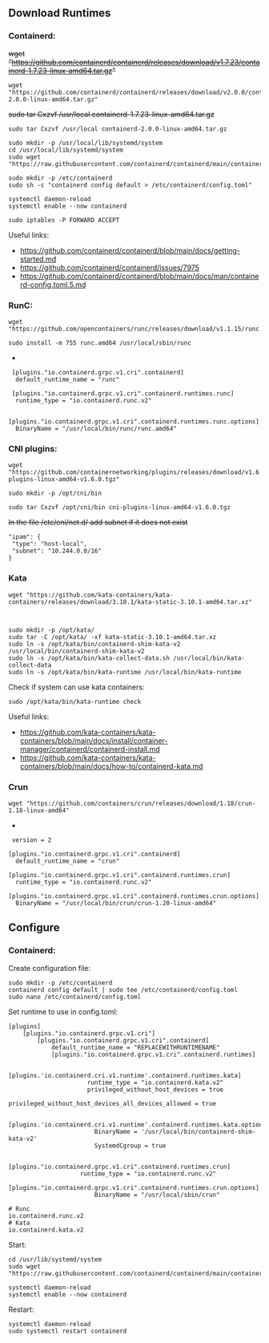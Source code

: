 ## Download Runtimes

### Containerd:

	

~~wget "https://github.com/containerd/containerd/releases/download/v1.7.23/containerd-1.7.23-linux-amd64.tar.gz"~~

    wget "https://github.com/containerd/containerd/releases/download/v2.0.0/containerd-2.0.0-linux-amd64.tar.gz"

	
~~sudo tar Cxzvf /usr/local containerd-1.7.23-linux-amd64.tar.gz~~

    sudo tar Cxzvf /usr/local containerd-2.0.0-linux-amd64.tar.gz

	sudo mkdir -p /usr/local/lib/systemd/system
	cd /usr/local/lib/systemd/system
	sudo wget "https://raw.githubusercontent.com/containerd/containerd/main/containerd.service"
	
	sudo mkdir -p /etc/containerd
	sudo sh -c "containerd config default > /etc/containerd/config.toml"

	systemctl daemon-reload
	systemctl enable --now containerd

	sudo iptables -P FORWARD ACCEPT

Useful links:

- https://github.com/containerd/containerd/blob/main/docs/getting-started.md
- https://github.com/containerd/containerd/issues/7975
- https://github.com/containerd/containerd/blob/main/docs/man/containerd-config.toml.5.md

### RunC:

	wget "https://github.com/opencontainers/runc/releases/download/v1.1.15/runc.amd64"
	
	sudo install -m 755 runc.amd64 /usr/local/sbin/runc

 -
 
	 [plugins."io.containerd.grpc.v1.cri".containerd]
	  default_runtime_name = "runc"
    
	 [plugins."io.containerd.grpc.v1.cri".containerd.runtimes.runc]
	  runtime_type = "io.containerd.runc.v2"
	
	 [plugins."io.containerd.grpc.v1.cri".containerd.runtimes.runc.options]
	  BinaryName = "/usr/local/bin/runc/runc.amd64"

### CNI plugins:

	wget "https://github.com/containernetworking/plugins/releases/download/v1.6.0/cni-plugins-linux-amd64-v1.6.0.tgz"
	
	sudo mkdir -p /opt/cni/bin
	
	sudo tar Cxzvf /opt/cni/bin cni-plugins-linux-amd64-v1.6.0.tgz
~~In the file /etc/cni/net.d/ add subnet if it does not exist~~ 
	
	"ipam": {
	 "type": "host-local",
	 "subnet": "10.244.0.0/16"
	}

### Kata

	wget "https://github.com/kata-containers/kata-containers/releases/download/3.10.1/kata-static-3.10.1-amd64.tar.xz"
	
	

    sudo mkdir -p /opt/kata/
    sudo tar -C /opt/kata/ -xf kata-static-3.10.1-amd64.tar.xz
    sudo ln -s /opt/kata/bin/containerd-shim-kata-v2 /usr/local/bin/containerd-shim-kata-v2
    sudo ln -s /opt/kata/bin/kata-collect-data.sh /usr/local/bin/kata-collect-data
    sudo ln -s /opt/kata/bin/kata-runtime /usr/local/bin/kata-runtime

Check if system can use kata containers:

	sudo /opt/kata/bin/kata-runtime check
Useful links:

 - https://github.com/kata-containers/kata-containers/blob/main/docs/install/container-manager/containerd/containerd-install.md
 - https://github.com/kata-containers/kata-containers/blob/main/docs/how-to/containerd-kata.md

	

### Crun

	wget "https://github.com/containers/crun/releases/download/1.18/crun-1.18-linux-amd64"

-

	 version = 2
	
	[plugins."io.containerd.grpc.v1.cri".containerd]
	  default_runtime_name = "crun"
	
	[plugins."io.containerd.grpc.v1.cri".containerd.runtimes.crun]
	  runtime_type = "io.containerd.runc.v2"
	
	[plugins."io.containerd.grpc.v1.cri".containerd.runtimes.crun.options]
	  BinaryName = "/usr/local/bin/crun/crun-1.20-linux-amd64"
	
## Configure
### Containerd:
Create configuration file:

	sudo mkdir -p /etc/containerd
	containerd config default | sudo tee /etc/containerd/config.toml
	sudo nano /etc/containerd/config.toml
Set runtime to use in config.toml:

	[plugins]  
		[plugins."io.containerd.grpc.v1.cri"]  
			[plugins."io.containerd.grpc.v1.cri".containerd]  
				default_runtime_name = "REPLACEWITHRUNTIMENAME"
				[plugins."io.containerd.grpc.v1.cri".containerd.runtimes]
				
					[plugins.'io.containerd.cri.v1.runtime'.containerd.runtimes.kata]
				          runtime_type = "io.containerd.kata.v2"
				          privileged_without_host_devices = true
				          privileged_without_host_devices_all_devices_allowed = true
				
				          [plugins.'io.containerd.cri.v1.runtime'.containerd.runtimes.kata.options]
				            BinaryName = '/usr/local/bin/containerd-shim-kata-v2'
				            SystemdCgroup = true
				          
				    [plugins."io.containerd.grpc.v1.cri".containerd.runtimes.crun]
						runtime_type = "io.containerd.runc.v2"
						[plugins."io.containerd.grpc.v1.cri".containerd.runtimes.crun.options]
							BinaryName = "/usr/local/sbin/crun"
	
	# Runc
	io.containerd.runc.v2
	# Kata
	io.containerd.kata.v2


Start:

	cd /usr/lib/systemd/system
	sudo wget "https://raw.githubusercontent.com/containerd/containerd/main/containerd.service"

	systemctl daemon-reload
	systemctl enable --now containerd
Restart:

	systemctl daemon-reload
	sudo systemctl restart containerd

